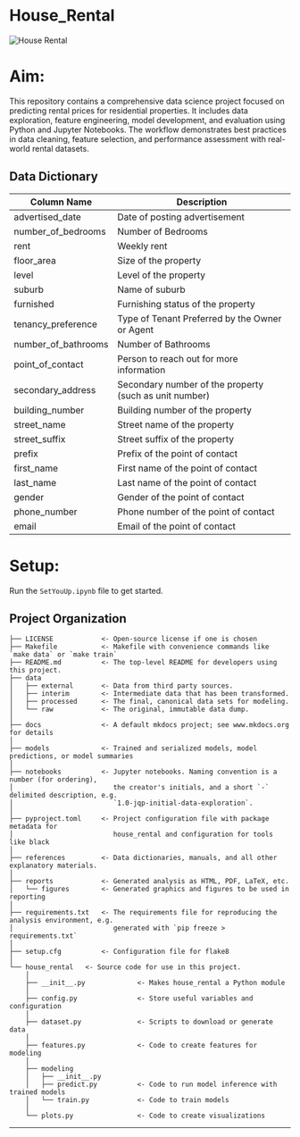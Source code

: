 # House_Rental


![House Rental](https://github.com/DoomBuoy/Portfolio/tree/master/images/house_rental.jpg)
# Aim:
This repository contains a comprehensive data science project focused on predicting rental prices for residential properties. It includes data exploration, feature engineering, model development, and evaluation using Python and Jupyter Notebooks. The workflow demonstrates best practices in data cleaning, feature selection, and performance assessment with real-world rental datasets.

## Data Dictionary

| Column Name           | Description                                                      |
|---------------------- |------------------------------------------------------------------|
| advertised_date       | Date of posting advertisement                                    |
| number_of_bedrooms    | Number of Bedrooms                                               |
| rent                  | Weekly rent                                                      |
| floor_area            | Size of the property                                             |
| level                 | Level of the property                                            |
| suburb                | Name of suburb                                                   |
| furnished             | Furnishing status of the property                                |
| tenancy_preference    | Type of Tenant Preferred by the Owner or Agent                   |
| number_of_bathrooms   | Number of Bathrooms                                              |
| point_of_contact      | Person to reach out for more information                         |
| secondary_address     | Secondary number of the property (such as unit number)           |
| building_number       | Building number of the property                                  |
| street_name           | Street name of the property                                      |
| street_suffix         | Street suffix of the property                                    |
| prefix                | Prefix of the point of contact                                   |
| first_name            | First name of the point of contact                               |
| last_name             | Last name of the point of contact                                |
| gender                | Gender of the point of contact                                   |
| phone_number          | Phone number of the point of contact                             |
| email                 | Email of the point of contact                                    |

# Setup:
Run the `SetYouUp.ipynb` file to get started.

## Project Organization

```
├── LICENSE            <- Open-source license if one is chosen
├── Makefile           <- Makefile with convenience commands like `make data` or `make train`
├── README.md          <- The top-level README for developers using this project.
├── data
│   ├── external       <- Data from third party sources.
│   ├── interim        <- Intermediate data that has been transformed.
│   ├── processed      <- The final, canonical data sets for modeling.
│   └── raw            <- The original, immutable data dump.
│
├── docs               <- A default mkdocs project; see www.mkdocs.org for details
│
├── models             <- Trained and serialized models, model predictions, or model summaries
│
├── notebooks          <- Jupyter notebooks. Naming convention is a number (for ordering),
│                         the creator's initials, and a short `-` delimited description, e.g.
│                         `1.0-jqp-initial-data-exploration`.
│
├── pyproject.toml     <- Project configuration file with package metadata for 
│                         house_rental and configuration for tools like black
│
├── references         <- Data dictionaries, manuals, and all other explanatory materials.
│
├── reports            <- Generated analysis as HTML, PDF, LaTeX, etc.
│   └── figures        <- Generated graphics and figures to be used in reporting
│
├── requirements.txt   <- The requirements file for reproducing the analysis environment, e.g.
│                         generated with `pip freeze > requirements.txt`
│
├── setup.cfg          <- Configuration file for flake8
│
└── house_rental   <- Source code for use in this project.
    │
    ├── __init__.py             <- Makes house_rental a Python module
    │
    ├── config.py               <- Store useful variables and configuration
    │
    ├── dataset.py              <- Scripts to download or generate data
    │
    ├── features.py             <- Code to create features for modeling
    │
    ├── modeling                
    │   ├── __init__.py 
    │   ├── predict.py          <- Code to run model inference with trained models          
    │   └── train.py            <- Code to train models
    │
    └── plots.py                <- Code to create visualizations
```

--------


